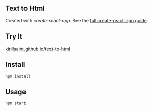 Text to Html
---
Created with *create-react-app*. See the [full create-react-app guide](https://github.com/facebookincubator/create-react-app/blob/master/packages/react-scripts/template/README.md).

Try It
---

[kirillsaint.github.io/text-to-html](https://kirillsaint.github.io/text-to-html/)



Install
---

`npm install`



Usage
---

`npm start`

